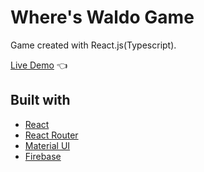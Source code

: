 # Where's Waldo Game

Game created with React.js(Typescript).

[Live Demo](https://ren0xx.github.io/Where-is-Waldo/) :point_left:

## Built with

-   [React](https://reactjs.org/)
-   [React Router](https://reactrouter.com/)
-   [Material UI](https://mui.com/)
-   [Firebase](https://firebase.google.com/)
